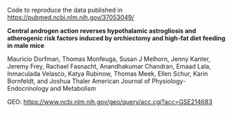 Code to reproduce the data published in https://pubmed.ncbi.nlm.nih.gov/37053049/

**Central androgen action reverses hypothalamic astrogliosis and atherogenic risk factors induced by orchiectomy and high-fat diet feeding in male mice**

Mauricio Dorfman, Thomas Monfeuga, Susan J Melhorn, Jenny Kanter, Jeremy Frey, Rachael Fasnacht, Anandhakumar Chandran, Emaad Lala, Inmaculada Velasco, Katya Rubinow, Thomas Meek, Ellen Schur, Karin Bornfeldt, and Joshua Thaler
American Journal of Physiology-Endocrinology and Metabolism 

GEO: https://www.ncbi.nlm.nih.gov/geo/query/acc.cgi?acc=GSE214683 

